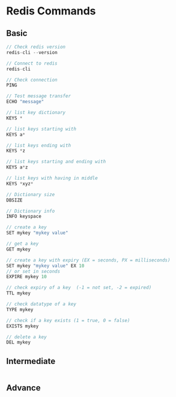 # Redis Commands

## Basic
```javascript
// Check redis version
redis-cli --version

// Connect to redis
redis-cli

// Check connection
PING

// Test message transfer
ECHO "message"

// list key dictionary 
KEYS *
```

```javascript
// list keys starting with 
KEYS a*

// list keys ending with 
KEYS *z

// list keys starting and ending with 
KEYS a*z

// list keys with having in middle
KEYS *xyz*

// Dictionary size
DBSIZE

// Dictionary info
INFO keyspace
```

```javascript
// create a key 
SET mykey "mykey value"

// get a key
GET mykey

// create a key with expiry (EX = seconds, PX = milliseconds)
SET mykey "mykey value" EX 10
// or set in seconds
EXPIRE mykey 10

// check expiry of a key  (-1 = not set, -2 = expired)
TTL mykey

// check datatype of a key
TYPE mykey

// check if a key exists (1 = true, 0 = false)
EXISTS mykey

// delete a key
DEL mykey
```


## Intermediate
```javascript

```

## Advance

```javascript

```
